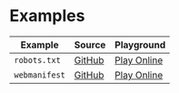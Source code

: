 # Examples

| Example       | Source                                                                        | Playground                                                                                         |
| ------------- | ----------------------------------------------------------------------------- | -------------------------------------------------------------------------------------------------- |
| `robots.txt`  | [GitHub](https://github.com/alextim/astro-lib/tree/main/examples/robots-txt)  | [Play Online](https://stackblitz.com/fork/github/alextim/astro-lib/tree/main/examples/robots-txt)  |
| `webmanifest` | [GitHub](https://github.com/alextim/astro-lib/tree/main/examples/webmanifest) | [Play Online](https://stackblitz.com/fork/github/alextim/astro-lib/tree/main/examples/webmanifest) |
